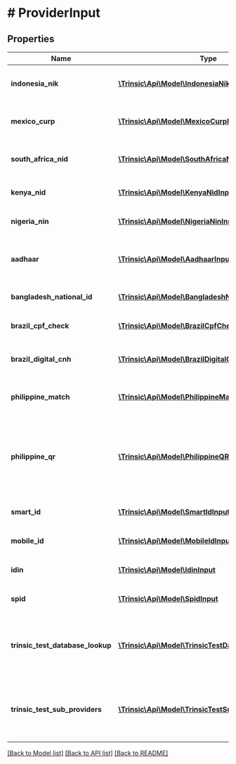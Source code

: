 # # ProviderInput

## Properties

Name | Type | Description | Notes
------------ | ------------- | ------------- | -------------
**indonesia_nik** | [**\Trinsic\Api\Model\IndonesiaNikInput**](IndonesiaNikInput.md) | Input for the &#x60;f-indonesia-nik&#x60; provider | [optional]
**mexico_curp** | [**\Trinsic\Api\Model\MexicoCurpInput**](MexicoCurpInput.md) | Input for the &#x60;f-mexico-curp&#x60; provider | [optional]
**south_africa_nid** | [**\Trinsic\Api\Model\SouthAfricaNidInput**](SouthAfricaNidInput.md) | Input for the &#x60;f-south-africa-nid&#x60; provider | [optional]
**kenya_nid** | [**\Trinsic\Api\Model\KenyaNidInput**](KenyaNidInput.md) | Input for the &#x60;f-kenya-nid&#x60; provider | [optional]
**nigeria_nin** | [**\Trinsic\Api\Model\NigeriaNinInput**](NigeriaNinInput.md) | Input for the &#x60;f-nigeria-nin&#x60; provider | [optional]
**aadhaar** | [**\Trinsic\Api\Model\AadhaarInput**](AadhaarInput.md) | Input for the &#x60;f-india-aadhaar-match&#x60; provider | [optional]
**bangladesh_national_id** | [**\Trinsic\Api\Model\BangladeshNidInput**](BangladeshNidInput.md) | Input for the &#x60;bangladesh-nid&#x60; provider | [optional]
**brazil_cpf_check** | [**\Trinsic\Api\Model\BrazilCpfCheckInput**](BrazilCpfCheckInput.md) | Input for the &#x60;g-brazil-cpf&#x60; provider | [optional]
**brazil_digital_cnh** | [**\Trinsic\Api\Model\BrazilDigitalCnhInput**](BrazilDigitalCnhInput.md) | Input for the &#x60;g-brazil-digital-cnh&#x60; provider | [optional]
**philippine_match** | [**\Trinsic\Api\Model\PhilippineMatchInput**](PhilippineMatchInput.md) | Input for the &#x60;b-philsys-biometric&#x60; provider | [optional]
**philippine_qr** | [**\Trinsic\Api\Model\PhilippineQRInput**](PhilippineQRInput.md) | Input for the &#x60;b-philippine-qr-digital-national-id&#x60; and &#x60;b-philippine-qr-ephill-id&#x60; providers | [optional]
**smart_id** | [**\Trinsic\Api\Model\SmartIdInput**](SmartIdInput.md) | Input for the &#x60;smart-id&#x60; provider | [optional]
**mobile_id** | [**\Trinsic\Api\Model\MobileIdInput**](MobileIdInput.md) | Input for the &#x60;mobile-id&#x60; provider | [optional]
**idin** | [**\Trinsic\Api\Model\IdinInput**](IdinInput.md) | Input for the &#x60;idin&#x60; provider | [optional]
**spid** | [**\Trinsic\Api\Model\SpidInput**](SpidInput.md) | Input for the &#x60;spid&#x60; provider | [optional]
**trinsic_test_database_lookup** | [**\Trinsic\Api\Model\TrinsicTestDatabaseLookupInput**](TrinsicTestDatabaseLookupInput.md) | *TEST MODE ONLY.*              Input for the &#x60;trinsic-test-database-lookup&#x60; provider | [optional]
**trinsic_test_sub_providers** | [**\Trinsic\Api\Model\TrinsicTestSubProvidersInput**](TrinsicTestSubProvidersInput.md) | *TEST MODE ONLY.*              Input for the &#x60;trinsic-test-sub-providers&#x60; provider | [optional]

[[Back to Model list]](../../README.md#models) [[Back to API list]](../../README.md#endpoints) [[Back to README]](../../README.md)
